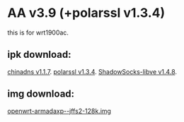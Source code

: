 AA v3.9 (+polarssl v1.3.4)
=======
this is for wrt1900ac.

ipk download:
-------
[chinadns v1.1.7](http://xx.xx).
[polarssl v1.3.4](http://xx.xx).
[ShadowSocks-libve v1.4.8](http://xx.xx).

img download:
-------
[openwrt-armadaxp--jffs2-128k.img](https://github.com/cooerson/Mamba/releases/download/untagged-b2495470f045df92567d/openwrt-armadaxp--jffs2-128k.img)

